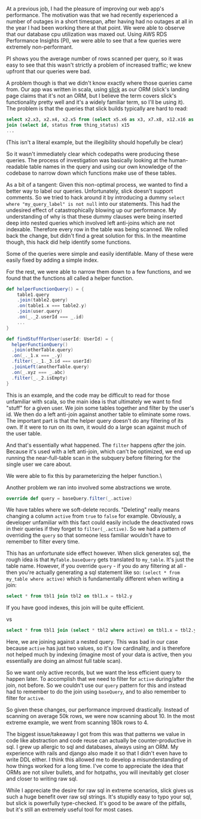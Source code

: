 At a previous job, I had the pleasure of improving our web app's performance. 
The motivation was that we had recently experienced a number of outages in a short timespan, after having had no outages at all in the year I had been working there at that point.
We were able to observe that our database cpu utilization was maxed out. Using AWS RDS Performance Insights (PI), we were able to see that a few queries were extremely non-performant.

PI shows you the average number of rows scanned per query, so it was easy to see that this wasn't strictly a problem of increased traffic; we knew upfront that our queries were bad. 

A problem though is that we didn't know exactly where those queries came from. Our app was written in scala, using [slick](https://scala-slick.org/) as our ORM (slick's landing page claims that it's not an ORM, but I believe the term covers slick's functionality pretty well and it's a widely familiar term, so I'll be using it). The problem is that the queries that slick builds typically are hard to read:

```sql
select x2.x3, x2.x4, x2.x5 from (select x5.x6 as x3, x7.x8, x12.x16 as x5) x2
join (select id, status from thing_status) x15
...
```

(This isn't a literal example, but the illegibility should hopefully be clear)

So it wasn't immediately clear which codepaths were producing these queries. The process of investigation was basically looking at the human-readable table names in the query and using our own knowledge of the codebase to narrow down which functions make use of these tables. 

As a bit of a tangent: Given this non-optimal process, we wanted to find a better way to label our queries. Unfortunately, slick doesn't support comments. So we tried to hack around it by introducing a dummy `select where "my_query_label" is not null` into our statements. This had the undesired effect of catastrophically blowing up our performance. My understanding of why is that these dummy clauses were being inserted deep into nested queries which involved left anti-joins which are not indexable. Therefore every row in the table was being scanned. We rolled back the change, but didn't find a great solution for this.
In the meantime though, this hack did help identify some functions.

Some of the queries were simple and easily identifable. Many of these were easily fixed by adding a simple index. 

For the rest, we were able to narrow them down to a few functions, and we found that the functions all called a helper function. 

```scala
def helperFunctionQuery() = {
    table1.query
    .join(table2.query)
    .on(table1.x === table2.y)
    .join(user.query)
    .on(_._2.userId === _.id)
    ...
}

def findStuffForUser(userId: UserId) = {
  helperFunctionQuery()
  .join(otherTable.query)
  .on(_._1.x === _.y)
  .filter(_._1._3.id === userId)
  .joinLeft(anotherTable.query)
  .on(_.xyz === _.abc)
  .filter(_._2.isEmpty)
}
```

This is an example, and the code may be difficult to read for those unfamiliar with scala, so the main idea is that ultimately we want to find "stuff" for a given user. We join some tables together and filter by the user's id. We then do a left anti-join against another table to eliminate some rows.
The important part is that the helper query doesn't do any filtering of its own. If it were to run on its own, it would do a large scan against much of the user table.

And that's essentially what happened. The `filter` happens _after_ the join. Because it's used with a left anti-join, which can't be optimized, we end up running the near-full-table scan in the subquery before filtering for the single user we care about.

We were able to fix this by parameterizing the helper function.\


Another problem we ran into involved some abstractions we wrote.

```scala
override def query = baseQuery.filter(_.active)
```

We have tables where we soft-delete records. "Deleting" really means changing a column `active` from `true` to `false` for example. 
Obviously, a developer unfamiliar with this fact could easily include the deactivated rows in their queries if they forget to `filter(_.active)`.
So we had a pattern of overriding the `query` so that someone less familiar wouldn't have to remember to filter every time.

This has an unfortunate side effect however. When slick generates sql, the rough idea is that `MyTable.baseQuery` gets translated to `my_table`.
It's just the table name. However, if you override `query` - if you do any filtering at all - then you're actually generating a sql statement like so:
`(select * from my_table where active)` which is fundamentally different when writing a join:

```sql
select * from tbl1 join tbl2 on tbl1.x = tbl2.y
```
If you have good indexes, this join will be quite efficient.

vs

```sql
select * from tbl1 join (select * tbl2 where active) on tbl1.x = tbl2.y
```

Here, we are joining against a nested query. This was bad in our case because `active` has just two values, so it's low cardinality, and is therefore not helped much by indexing (imagine most of your data is active, then you essentially are doing an almost full table scan).

So we want only active records, but we want the less efficient query to happen later. To accomplish that we need to filter for `active` during/after the join, not before. So we couldn't use our `query` pattern for this and instead had to remember to do the join using `baseQuery`, and to also remember to filter for `active`. 

So given these changes, our performance improved drastically. Instead of scanning on average 50k rows, we were now scanning about 10. In the most extreme example, we went from scanning 180k rows to 4.

The biggest issue/takeaway I got from this was that patterns we value in code like abstraction and code reuse can actually be counter-productive in sql. 
I grew up allergic to sql and databases, always using an ORM. My experience with rails and django also made it so that I didn't even have to write DDL either. I think this allowed me to develop a misunderstanding of how things worked for a long time. I've come to appreciate the idea that ORMs are not silver bullets, and for hotpaths, you will inevitably get closer and closer to writing raw sql.

While I appreciate the desire for raw sql in extreme scenarios, slick gives us such a huge benefit over raw sql strings. It's stupidly easy to typo your sql, but slick is powerfully type-checked. It's good to be aware of the pitfalls, but it's still an extremely useful tool for most cases. 














